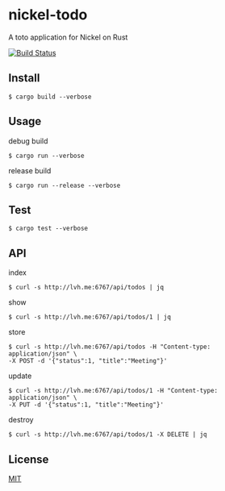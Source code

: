 # nickel-todo

A toto application for Nickel on Rust

[![Build Status](https://travis-ci.org/cncgl/nickel-todo.svg?branch=master)](https://travis-ci.org/cncgl/nickel-todo)

## Install
```
$ cargo build --verbose
```

## Usage
debug build
```
$ cargo run --verbose
```

release build
```
$ cargo run --release --verbose
```

## Test
```
$ cargo test --verbose
```

## API
index
```
$ curl -s http://lvh.me:6767/api/todos | jq
```

show
```
$ curl -s http://lvh.me:6767/api/todos/1 | jq
```

store
```
$ curl -s http://lvh.me:6767/api/todos -H "Content-type: application/json" \
-X POST -d '{"status":1, "title":"Meeting"}'
```

update
```
$ curl -s http://lvh.me:6767/api/todos/1 -H "Content-type: application/json" \
-X PUT -d '{"status":1, "title":"Meeting"}'
```

destroy
```
$ curl -s http://lvh.me:6767/api/todos/1 -X DELETE | jq
```

## License

[MIT](LICENSE)
